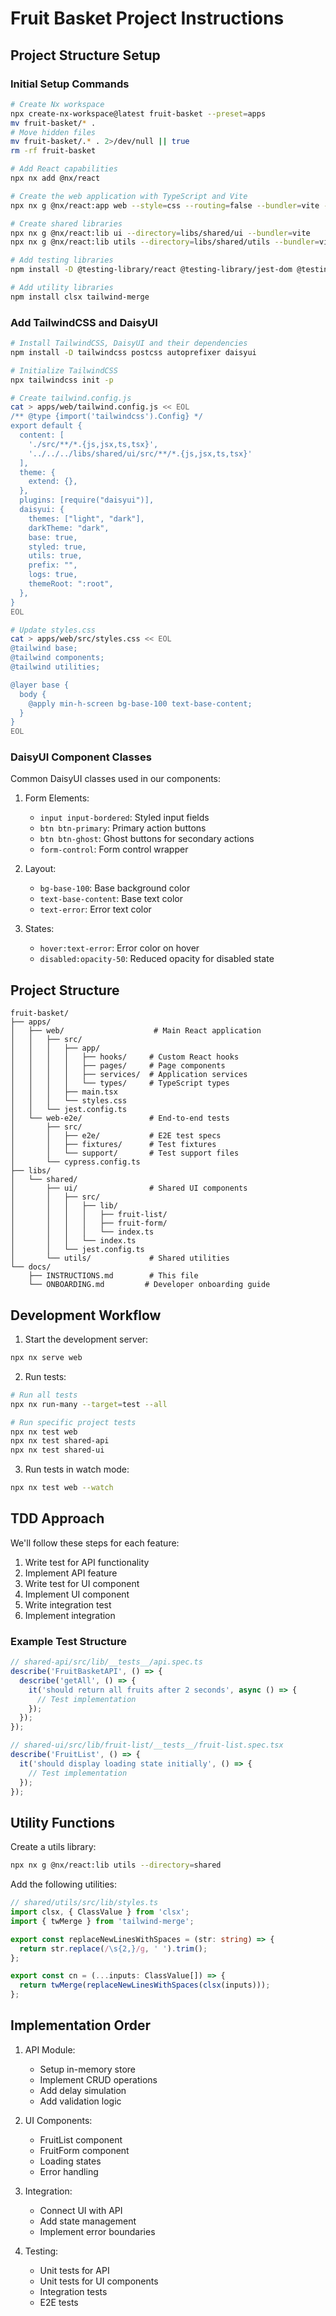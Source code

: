 # Fruit Basket Project Instructions

## Project Structure Setup

### Initial Setup Commands
```sh
# Create Nx workspace
npx create-nx-workspace@latest fruit-basket --preset=apps
mv fruit-basket/* .
# Move hidden files
mv fruit-basket/.* . 2>/dev/null || true
rm -rf fruit-basket

# Add React capabilities
npx nx add @nx/react

# Create the web application with TypeScript and Vite
npx nx g @nx/react:app web --style=css --routing=false --bundler=vite --js=false --typescript

# Create shared libraries
npx nx g @nx/react:lib ui --directory=libs/shared/ui --bundler=vite
npx nx g @nx/react:lib utils --directory=libs/shared/utils --bundler=vite

# Add testing libraries
npm install -D @testing-library/react @testing-library/jest-dom @testing-library/user-event msw

# Add utility libraries
npm install clsx tailwind-merge
```

### Add TailwindCSS and DaisyUI
```sh
# Install TailwindCSS, DaisyUI and their dependencies
npm install -D tailwindcss postcss autoprefixer daisyui

# Initialize TailwindCSS
npx tailwindcss init -p

# Create tailwind.config.js
cat > apps/web/tailwind.config.js << EOL
/** @type {import('tailwindcss').Config} */
export default {
  content: [
    './src/**/*.{js,jsx,ts,tsx}',
    '../../../libs/shared/ui/src/**/*.{js,jsx,ts,tsx}'
  ],
  theme: {
    extend: {},
  },
  plugins: [require("daisyui")],
  daisyui: {
    themes: ["light", "dark"],
    darkTheme: "dark",
    base: true,
    styled: true,
    utils: true,
    prefix: "",
    logs: true,
    themeRoot: ":root",
  },
}
EOL

# Update styles.css
cat > apps/web/src/styles.css << EOL
@tailwind base;
@tailwind components;
@tailwind utilities;

@layer base {
  body {
    @apply min-h-screen bg-base-100 text-base-content;
  }
}
EOL
```

### DaisyUI Component Classes

Common DaisyUI classes used in our components:

1. Form Elements:
   - `input input-bordered`: Styled input fields
   - `btn btn-primary`: Primary action buttons
   - `btn btn-ghost`: Ghost buttons for secondary actions
   - `form-control`: Form control wrapper

2. Layout:
   - `bg-base-100`: Base background color
   - `text-base-content`: Base text color
   - `text-error`: Error text color

3. States:
   - `hover:text-error`: Error color on hover
   - `disabled:opacity-50`: Reduced opacity for disabled state

## Project Structure

```
fruit-basket/
├── apps/
│   ├── web/                    # Main React application
│   │   ├── src/
│   │   │   ├── app/
│   │   │   │   ├── hooks/     # Custom React hooks
│   │   │   │   ├── pages/     # Page components
│   │   │   │   ├── services/  # Application services
│   │   │   │   └── types/     # TypeScript types
│   │   │   ├── main.tsx
│   │   │   └── styles.css
│   │   └── jest.config.ts
│   └── web-e2e/               # End-to-end tests
│       ├── src/
│       │   ├── e2e/           # E2E test specs
│       │   ├── fixtures/      # Test fixtures
│       │   └── support/       # Test support files
│       └── cypress.config.ts
├── libs/
│   └── shared/
│       ├── ui/                # Shared UI components
│       │   ├── src/
│       │   │   ├── lib/
│       │   │   │   ├── fruit-list/
│       │   │   │   ├── fruit-form/
│       │   │   │   └── index.ts
│       │   │   └── index.ts
│       │   └── jest.config.ts
│       └── utils/             # Shared utilities
└── docs/
    ├── INSTRUCTIONS.md        # This file
    └── ONBOARDING.md         # Developer onboarding guide

```

## Development Workflow

1. Start the development server:
```sh
npx nx serve web
```

2. Run tests:
```sh
# Run all tests
npx nx run-many --target=test --all

# Run specific project tests
npx nx test web
npx nx test shared-api
npx nx test shared-ui
```

3. Run tests in watch mode:
```sh
npx nx test web --watch
```

## TDD Approach

We'll follow these steps for each feature:

1. Write test for API functionality
2. Implement API feature
3. Write test for UI component
4. Implement UI component
5. Write integration test
6. Implement integration

### Example Test Structure

```typescript
// shared-api/src/lib/__tests__/api.spec.ts
describe('FruitBasketAPI', () => {
  describe('getAll', () => {
    it('should return all fruits after 2 seconds', async () => {
      // Test implementation
    });
  });
});

// shared-ui/src/lib/fruit-list/__tests__/fruit-list.spec.tsx
describe('FruitList', () => {
  it('should display loading state initially', () => {
    // Test implementation
  });
});
```

## Utility Functions

Create a utils library:
```sh
npx nx g @nx/react:lib utils --directory=shared
```

Add the following utilities:

```typescript
// shared/utils/src/lib/styles.ts
import clsx, { ClassValue } from 'clsx';
import { twMerge } from 'tailwind-merge';

export const replaceNewLinesWithSpaces = (str: string) => {
  return str.replace(/\s{2,}/g, ' ').trim();
};

export const cn = (...inputs: ClassValue[]) => {
  return twMerge(replaceNewLinesWithSpaces(clsx(inputs)));
};
```

## Implementation Order

1. API Module:
   - Setup in-memory store
   - Implement CRUD operations
   - Add delay simulation
   - Add validation logic

2. UI Components:
   - FruitList component
   - FruitForm component
   - Loading states
   - Error handling

3. Integration:
   - Connect UI with API
   - Add state management
   - Implement error boundaries

4. Testing:
   - Unit tests for API
   - Unit tests for UI components
   - Integration tests
   - E2E tests 